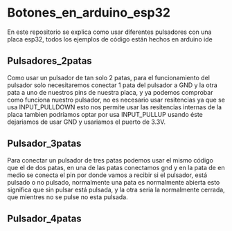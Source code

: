 # Botones_en_arduino_esp32
En este repositorio se explica como usar diferentes pulsadores con una placa esp32, todos los ejemplos de código están hechos en arduino ide
## Pulsadores_2patas
Como usar un pulsador de tan solo 2 patas, para el funcionamiento del pulsador solo necesitaremos conectar 1 pata del pulsador a GND y la otra pata a uno de nuestros pins de nuestra placa, y ya podemos comprobar como funciona nuestro pulsador, no es necesario usar resitencias ya que se usa INPUT_PULLDOWN esto nos permite usar las resitencias internas de la placa tambien podríamos optar por usa INPUT_PULLUP usando éste dejariamos de usar GND y usariamos el puerto de 3.3V.
## Pulsador_3patas
Para conectar un pulsador de tres patas podemos usar el mismo código que el de dos patas, en una de las patas conectamos gnd y en la pata de en medio se conecta el pin por donde vamos a recibir si el pulsador, está pulsado o no pulsado, normalmente una pata es normalmente abierta esto significa que sin pulsar está pulsada, y la otra seria la normalmente cerrada, que mientres no se pulse no esta pulsada.
## Pulsador_4patas